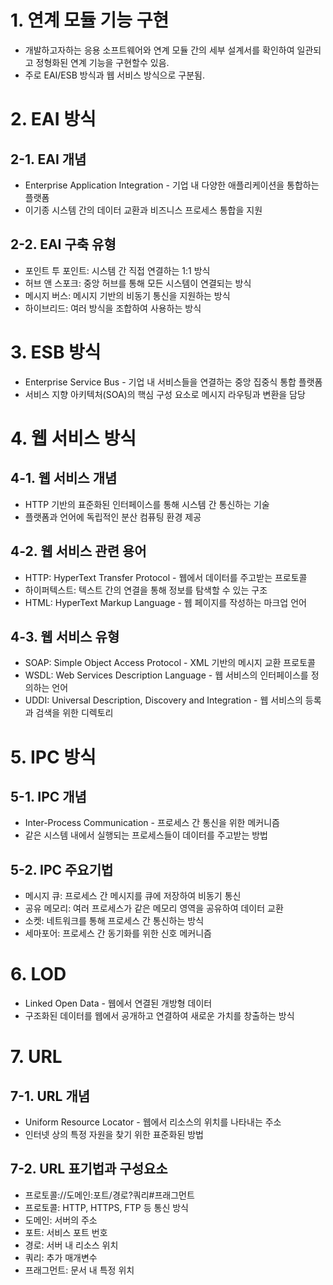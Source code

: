 # 1. 연계 모듈 기능 구현

-   개발하고자하는 응용 소프트웨어와 연계 모듈 간의 세부 설계서를 확인하여 일관되고 정형화된 연계 기능을 구현할수 있음.
-   주로 EAI/ESB 방식과 웹 서비스 방식으로 구분됨.

# 2. EAI 방식

## 2-1. EAI 개념

-   Enterprise Application Integration - 기업 내 다양한 애플리케이션을 통합하는 플랫폼
-   이기종 시스템 간의 데이터 교환과 비즈니스 프로세스 통합을 지원

## 2-2. EAI 구축 유형

-   포인트 투 포인트: 시스템 간 직접 연결하는 1:1 방식
-   허브 앤 스포크: 중앙 허브를 통해 모든 시스템이 연결되는 방식
-   메시지 버스: 메시지 기반의 비동기 통신을 지원하는 방식
-   하이브리드: 여러 방식을 조합하여 사용하는 방식

# 3. ESB 방식

-   Enterprise Service Bus - 기업 내 서비스들을 연결하는 중앙 집중식 통합 플랫폼
-   서비스 지향 아키텍처(SOA)의 핵심 구성 요소로 메시지 라우팅과 변환을 담당

# 4. 웹 서비스 방식

## 4-1. 웹 서비스 개념

-   HTTP 기반의 표준화된 인터페이스를 통해 시스템 간 통신하는 기술
-   플랫폼과 언어에 독립적인 분산 컴퓨팅 환경 제공

## 4-2. 웹 서비스 관련 용어

-   HTTP: HyperText Transfer Protocol - 웹에서 데이터를 주고받는 프로토콜
-   하이퍼텍스트: 텍스트 간의 연결을 통해 정보를 탐색할 수 있는 구조
-   HTML: HyperText Markup Language - 웹 페이지를 작성하는 마크업 언어

## 4-3. 웹 서비스 유형

-   SOAP: Simple Object Access Protocol - XML 기반의 메시지 교환 프로토콜
-   WSDL: Web Services Description Language - 웹 서비스의 인터페이스를 정의하는 언어
-   UDDI: Universal Description, Discovery and Integration - 웹 서비스의 등록과 검색을 위한 디렉토리

# 5. IPC 방식

## 5-1. IPC 개념

-   Inter-Process Communication - 프로세스 간 통신을 위한 메커니즘
-   같은 시스템 내에서 실행되는 프로세스들이 데이터를 주고받는 방법

## 5-2. IPC 주요기법

-   메시지 큐: 프로세스 간 메시지를 큐에 저장하여 비동기 통신
-   공유 메모리: 여러 프로세스가 같은 메모리 영역을 공유하여 데이터 교환
-   소켓: 네트워크를 통해 프로세스 간 통신하는 방식
-   세마포어: 프로세스 간 동기화를 위한 신호 메커니즘

# 6. LOD

-   Linked Open Data - 웹에서 연결된 개방형 데이터
-   구조화된 데이터를 웹에서 공개하고 연결하여 새로운 가치를 창출하는 방식

# 7. URL

## 7-1. URL 개념

-   Uniform Resource Locator - 웹에서 리소스의 위치를 나타내는 주소
-   인터넷 상의 특정 자원을 찾기 위한 표준화된 방법

## 7-2. URL 표기법과 구성요소

-   프로토콜://도메인:포트/경로?쿼리#프래그먼트
-   프로토콜: HTTP, HTTPS, FTP 등 통신 방식
-   도메인: 서버의 주소
-   포트: 서비스 포트 번호
-   경로: 서버 내 리소스 위치
-   쿼리: 추가 매개변수
-   프래그먼트: 문서 내 특정 위치
